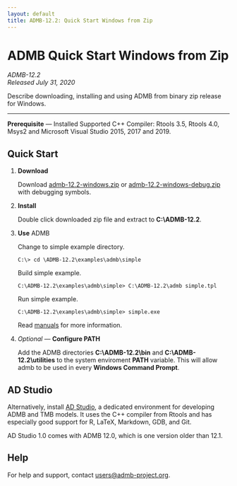 ```yaml
---
layout: default
title: ADMB-12.2: Quick Start Windows from Zip 
---
```


# ADMB Quick Start Windows from Zip

*ADMB-12.2*  
*Released July 31, 2020*

Describe downloading, installing and using ADMB from binary zip release for Windows.

---

**Prerequisite** &mdash; Installed Supported C++ Compiler: Rtools 3.5, Rtools 4.0, Msys2 and Microsoft Visual Studio 2015, 2017 and 2019.

Quick Start
-----------

1. **Download**

   Download [admb-12.2-windows.zip](https://github.com/admb-project/admb/releases/download/admb-12.2/admb-12.2-windows.zip) or [admb-12.2-windows-debug.zip](https://github.com/admb-project/admb/releases/download/admb-12.2/admb-12.2-windows-debug.zip) with debugging symbols.

2. **Install**

   Double click downloaded zip file and extract to **C:\ADMB-12.2**.

3. **Use** ADMB

   Change to simple example directory.

   ```
   C:\> cd \ADMB-12.2\examples\admb\simple
   ```

   Build simple example.

   ```
   C:\ADMB-12.2\examples\admb\simple> C:\ADMB-12.2\admb simple.tpl
   ```

   Run simple example.

   ```
   C:\ADMB-12.2\examples\admb\simple> simple.exe
   ```

   Read [manuals](http://www.admb-project.org/docs/manuals/) for more information.

4. _Optional_ &mdash; **Configure PATH**

   Add the ADMB directories **C:\ADMB-12.2\bin** and **C:\ADMB-12.2\utilities** to the system enviroment **PATH** variable.  This will allow admb to be used in every **Windows Command Prompt**.

AD Studio
---------

Alternatively, install [AD Studio](https://github.com/admb-project/adstudio), a
dedicated environment for developing ADMB and TMB models. It uses the C++
compiler from Rtools and has especially good support for R, LaTeX, Markdown,
GDB, and Git.

AD Studio 1.0 comes with ADMB 12.0, which is one version older than 12.1.

Help
----

For help and support, contact <users@admb-project.org>.
